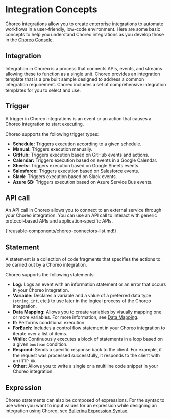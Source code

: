 # Integration Concepts
Choreo integrations allow you to create enterprise integrations to automate workflows in a user-friendly, low-code environment. Here are some basic concepts to help you understand Choreo integrations as you develop those in the [Choreo Console](https://console.choreo.dev/login/).
  
## Integration
Integration in Choreo is a process that connects APIs, events, and streams allowing these to function as a single unit. Choreo provides an integration template that is a pre built sample designed to address a common integration requirement. Choreo includes a set of comprehensive integration templates for you to select and use.

## Trigger
A trigger in Choreo integrations is an event or an action that causes a Choreo integration to start executing.

Choreo supports the following trigger types:

 - **Schedule:** Triggers execution according to a given schedule.
 - **Manual:** Triggers execution manually.
 - **GitHub:** Triggers execution based on GitHub events and actions.
 - **Calendar:** Triggers execution based on events in a Google Calendar.
 - **Sheets:** Triggers execution based on Google Sheets events.
 - **Salesforce:** Triggers execution based on Salesforce events.
 - **Slack:** Triggers execution based on Slack events.
 - **Azure SB:** Triggers execution based on Azure Service Bus events.

## API call
An API call in Choreo allows you to connect to an external service through your Choreo integration. You can use an API call to interact with generic protocol-based APIs and application-specific APIs.
  
{!reusable-components/choreo-connectors-list.md!} 

## Statement

A statement is a collection of code fragments that specifies the actions to be carried out by a Choreo integration. 

Choreo supports the following statements:

 - **Log:** Logs an event with an information statement or an error that occurs in your Choreo integration.
 - **Variable:** Declares a variable and a value of a preferred data type (`string`, `int`, etc.) to use later in the logical process of the Choreo integration.
 - **Data Mapping:** Allows you to create variables by visually mapping one or more variables. For more information, see [Data Mapping](../references/data-mapping.md).
 - **If:** Performs conditional execution.
 - **ForEach:** Includes a control flow statement in your Choreo integration to iterate over a list of items.
 - **While:** Continuously executes a block of statements in a loop based on a given `boolean` condition. 
 - **Respond:** Sends a specific response back to the client. For example, if the request was processed successfully, it responds to the client with an `HTTP_OK`.
 - **Other:** Allows you to write a single or a multiline code snippet in your Choreo integration.

## Expression

Choreo statements can also be composed of expressions. For the syntax to use when you want to input values for an expression while designing an integration using Choreo, see [Ballerina Expression Syntax](../references/ballerina-expression-syntax.md).

